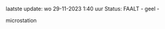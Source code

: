 laatste update: 
wo 29-11-2023  1:40   uur 
Status: FAALT - geel - 
<div class="service Y">microstation</div>